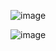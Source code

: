 ![image](https://what-if.xkcd.com/imgs/a/1/04.png)

![image](https://what-if.xkcd.com/imgs/a/1/05.png)
